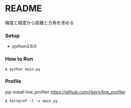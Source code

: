 # README #

緯度と経度から距離と方角を求める

### Setup ###

* python3.6.0

### How to Run ###

```
$ python main.py
```

### Profile ###

pip install line_profiler
https://github.com/rkern/line_profiler

```
$ kernprof -l -v main.py
```
